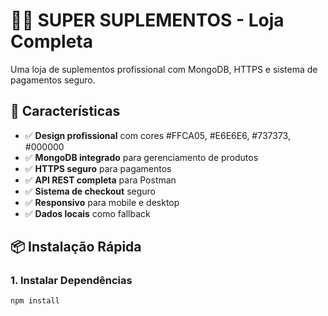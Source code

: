 # 🏋️‍♂️ SUPER SUPLEMENTOS - Loja Completa

Uma loja de suplementos profissional com MongoDB, HTTPS e sistema de pagamentos seguro.

## 🚀 Características

- ✅ **Design profissional** com cores #FFCA05, #E6E6E6, #737373, #000000
- ✅ **MongoDB integrado** para gerenciamento de produtos
- ✅ **HTTPS seguro** para pagamentos
- ✅ **API REST completa** para Postman
- ✅ **Sistema de checkout** seguro
- ✅ **Responsivo** para mobile e desktop
- ✅ **Dados locais** como fallback

## 📦 Instalação Rápida

### 1. Instalar Dependências
```bash
npm install
